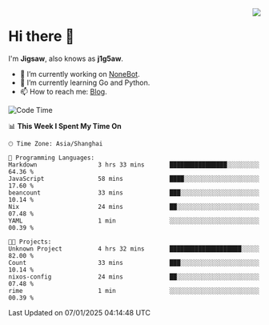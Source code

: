 <a href="#">
  <img align="right" src="https://github-readme-stats.vercel.app/api?username=j1g5awi&count_private=true&show_icons=true&title_color=80070B&text_color=B3B3B3&bg_color=212121&icon_color=80070B" />
</a>

# Hi there 👋

I'm **Jigsaw**, also knows as **j1g5aw**.

- 🔭 I’m currently working on [NoneBot](https://github.com/nonebot).
- 🌱 I’m currently learning Go and Python.
- 📫 How to reach me: [Blog](https://blog.maddestroyer.xyz/).

<!--START_SECTION:waka-->
![Code Time](http://img.shields.io/badge/Code%20Time-1%2C819%20hrs%2052%20mins-blue)

📊 **This Week I Spent My Time On** 

```text
🕑︎ Time Zone: Asia/Shanghai

💬 Programming Languages: 
Markdown                 3 hrs 33 mins       ████████████████░░░░░░░░░   64.36 % 
JavaScript               58 mins             ████░░░░░░░░░░░░░░░░░░░░░   17.60 % 
beancount                33 mins             ███░░░░░░░░░░░░░░░░░░░░░░   10.14 % 
Nix                      24 mins             ██░░░░░░░░░░░░░░░░░░░░░░░   07.48 % 
YAML                     1 min               ░░░░░░░░░░░░░░░░░░░░░░░░░   00.39 % 

🐱‍💻 Projects: 
Unknown Project          4 hrs 32 mins       ████████████████████░░░░░   82.00 % 
Count                    33 mins             ███░░░░░░░░░░░░░░░░░░░░░░   10.14 % 
nixos-config             24 mins             ██░░░░░░░░░░░░░░░░░░░░░░░   07.48 % 
rime                     1 min               ░░░░░░░░░░░░░░░░░░░░░░░░░   00.39 % 
```


 Last Updated on 07/01/2025 04:14:48 UTC
<!--END_SECTION:waka-->
